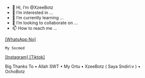 - 👋 Hi, I’m @XzeeBotz
- 👀 I’m interested in ...
- 🌱 I’m currently learning ...
- 💞️ I’m looking to collaborate on ...
- 📫 How to reach me ...

<!---
XzeeBotz/XzeeBotz is a ✨ special ✨ repository because its `README.md` (this file) appears on your GitHub profile.
You can click the Preview link to take a look at your changes.
--->

[ [WhatsApp No] ](wa.me/+6282232806698)

```My Socmed```

[ [Instagram] ](https://instagram.com/@achel.haid_)
[ [Tiktok] ](https://tiktok.com/@achel.haid)


Big Thanks To
• Allah SWT
• My Ortu
• XzeeBotz ( Saya Sndiri:v )
• OchoBotz
